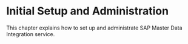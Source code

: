 <!-- loio39c84a9a3ca947b695d15db11444d999 -->

# Initial Setup and Administration

This chapter explains how to set up and administrate SAP Master Data Integration service.

